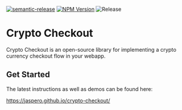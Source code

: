 [![semantic-release](https://img.shields.io/badge/%20%20%F0%9F%93%A6%F0%9F%9A%80-semantic--release-e10079.svg)](https://github.com/semantic-release/semantic-release)
[![NPM Version](https://img.shields.io/npm/v/@jaspero/crypto-checkout.svg)](https://www.npmjs.com/package/@jaspero/crypto-checkout)
![Release](https://github.com/Jaspero/crypto-checkout/workflows/Release/badge.svg)

# Crypto Checkout

Crypto Checkout is an open-source library for implementing a crypto currency checkout flow in your webapp.

## Get Started

The latest instructions as well as demos can be found here:

https://jaspero.github.io/crypto-checkout/
